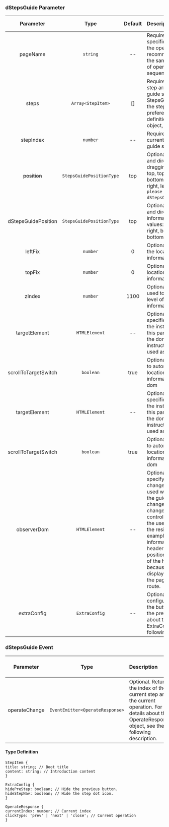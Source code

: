 ### dStepsGuide Parameter

|      Parameter       |           Type           | Default | Description                                                                                                                                                                                                                                                                                                                                                                                                                                                                     | Jump to Demo                                                           |
| :------------------: | :----------------------: | :-----: | :------------------------------------------------------------------------------------------------------------------------------------------------------------------------------------------------------------------------------------------------------------------------------------------------------------------------------------------------------------------------------------------------------------------------------------------------------------------------------ | ---------------------------------------------------------------------- |
|       pageName       |         `string`         |   --    | Required. This parameter specifies whether to display the operation guide. It is recommended that you use the same value for a group of operation guide sequences.                                                                                                                                                                                                                                                                                                              | [Basic usage](demo#basic-usage)          |
|        steps         |    `Array<StepItem>`     |   []    | Required. Operation guide step array. If an operation guide step is set through StepsGuideService.setSteps, the step in the service is preferentially used. For the definition of the StepItem object, see the following                                                                                                                                                                                                                                                        | [Basic usage](demo#basic-usage)          |
|      stepIndex       |         `number`         |   --    | Required. Index of the current step in the operation guide sequence.                                                                                                                                                                                                                                                                                                                                                                                                            | [Basic usage](demo#basic-usage)          |
|     ~~position~~     | `StepsGuidePositionType` |   top   | Optional. Guide the position and direction of information dragging, optional values: top, top-left, top-right, bottom, left-left, bottom-right, left, right (`deprecated, please use dStepsGuidePosition`).                                                                                                                                                                                                                                                                     | [Basic usage](demo#basic-usage)          |
| dStepsGuidePosition  | `StepsGuidePositionType` |   top   | Optional. Guide the position and direction of the information pop-up, optional values: top, top-left, top-right, bottom, bottom-left, bottom-right, left, right                                                                                                                                                                                                                                                                                                                 | [Basic usage](demo#basic-usage)          |
|       leftFix        |         `number`         |    0    | Optional. It is used to correct the location of the guidance information.                                                                                                                                                                                                                                                                                                                                                                                                       | [Customized location](demo#custom-usage) |
|        topFix        |         `number`         |    0    | Optional. Used to correct the location of guidance information.                                                                                                                                                                                                                                                                                                                                                                                                                 | [Customized location](demo#custom-usage) |
|        zIndex        |         `number`         |  1100   | Optional. This parameter is used to adjust the display level of guidance information.                                                                                                                                                                                                                                                                                                                                                                                           | [Customized position](demo#custom-usage) |
|    targetElement     |      `HTMLElement`       |   --    | Optional. This parameter specifies the target dom in the instruction information. If this parameter is specified, the dom where the instruction is located is not used as the target.                                                                                                                                                                                                                                                                                           | [Customized location](demo#custom-usage) |
| scrollToTargetSwitch |        `boolean`         |  true   | Optional. Indicates whether to automatically scroll to the location where the guide information is displayed. dom                                                                                                                                                                                                                                                                                                                                                               | [Customized location](demo#custom-usage) |
|    targetElement     |      `HTMLElement`       |   --    | Optional. This parameter specifies the target dom in the instruction information. If this parameter is specified, the dom where the instruction is located is not used as the target.                                                                                                                                                                                                                                                                                           | [Customized location](demo#custom-usage) |
| scrollToTargetSwitch |        `boolean`         |  true   | Optional. Indicates whether to automatically scroll to the location where the guide information is displayed. dom                                                                                                                                                                                                                                                                                                                                                               | [Customized location](demo#custom-usage) |
|     observerDom      |      `HTMLElement`       |   --    | Optional. Allows users to specify a dom to report page changes. This parameter is used when the location of the guide information changes due to the dom change that cannot be controlled or determined by the user and does not trigger the resize event. For example, the guide information is bound to the header menu of fixed positioning, the dom position of the header menu changes because the scroll bar is displayed or hidden when the page changes with the route. | [Customized position](demo#custom-usage) |
|     extraConfig      |      `ExtraConfig`       |   --    | Optional. Extended configuration used to hide the button and dot icon of the previous step. For details about the definition of the ExtraConfig object, see the following description.                                                                                                                                                                                                                                                                                          | [Customized location](demo#custom-usage) |

### dStepsGuide Event

|   Parameter   |              Type               | Description                                                                                                                                             | Jump to Demo                                                  |
| :-----------: | :-----------------------------: | :------------------------------------------------------------------------------------------------------------------------------------------------------ | :------------------------------------------------------------ |
| operateChange | `EventEmitter<OperateResponse>` | Optional. Returns the index of the current step and the current operation. For details about the OperateResponse object, see the following description. | [Basic usage](demo#basic-usage) |

#### Type Definition

```
StepItem {
title: string; // Boot title
content: string; // Introduction content
}

ExtraConfig {
hidePreStep: boolean; // Hide the previous button.
hideStepNav: boolean; // Hide the step dot icon.
}

OperateResponse {
currentIndex: number; // Current index
clickType: 'prev' | 'next' | 'close'; // Current operation
}
```
